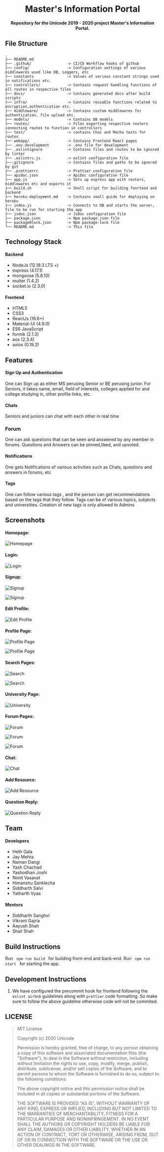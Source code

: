<h1 align="center">Master's Information Portal</h1>

<h4 align='center'> Repository for the Unicode 2019 - 2020 project Master's Information Portal.</h4>

## File Structure

```
.
├── README.md
├── .github/                -> CI/CD Workflow hooks of github
├── config/                 -> Configuration settings of various middlewares used like DB, Loggers, etc
├── constants               -> Values of various constant strings used in notifications etc.
├── controllers/            -> Contains request handling functions of all routes in respective files
├── docs/                   -> Contains generated docs after build scripts
├── infra/                  -> Contains reusable functions related to encryption,authentication etc.
├── middleware/             -> Contains custom middlewares for authentication, file upload etc.
├── models/                 -> Contains DB models
├── routes/                 -> Files exporting respective routers connecting routes to function in controllers
├── test/                   -> contains Chai and Mocha tests for routes
├── webapp/                 -> Contains Frontend React pages
├── .env.development        -> .env file for development
├── .eslintignore           -> Contains files and routes to be ignored by linter
├── .eslintrc.js            -> eslint configuration file
├──.gitignore               -> Contains files and paths to be ignored by git
├── .prettierrc             -> Prettier configuration file
├── apidoc.json             -> ApiDoc configuration file
├── app.js                  -> Sets up express app with routers, middlewares etc and exports it
├── build.sh                -> Shell script for building fonrtend and backend
├── heroku-deployment.md    -> Contains small guide for deploying on heroku
├── index.js                -> Connects to DB and starts the server, file to be run for starting the app
├── jsdoc.json              -> JsDoc configuration file
├── package.json            -> Npm package.json file
├── package0lock.json       -> Npm package-lock file
└── README.md               -> This file
```

## Technology Stack

#### Backend

- NodeJs                (12.18.3 LTS +)
- express               (4.17.1)
- mongoose              (5.8.10)
- multer                (1.4.2)
- socket.io             (2.3.0)


#### Frontend

- HTML5
- CSS3
- ReactJs                 (16.6+)
- Material-UI             (4.9.0)
- ES6 JavaScript
- formik                  (2.1.3)
- aos                     (2.3.4)
- axios                   (0.19.2)


## Features

#### Sign Up and Authentication

One can Sign up as either MS perusing Senior or BE perusing junior. For Seniors, it takes name, email, field of interests, colleges applied for and college studying in, other profile links, etc.

#### Chats

Seniors and juniors can chat with each other in real time

### Forum

One can ask questions that can be seen and answered by any member in forums. Questions and Answers can be pinned,liked, and upvoted.

#### Notifications

One gets Notifications of various activities such as Chats, questions and answers in forums, etc

#### Tags

One can follow various tags , and the person can get recommendations based on the tags that they follow. Tags can be of various topics, subjects and universities. Creation of new tags is only allowed to Admins


## Screenshots

#### Homepage:

![Homepage](/screenshots/home.png)


#### Login:

![Login](/screenshots/login.png)


#### Signup:

![Signup](/screenshots/signup1.png)

![Signup](/screenshots/signup2.png)


#### Edit Profile:

![Edit Profile](/screenshots/editProfile.png)


#### Profile Page:

![Profile Page](/screenshots/profile1.png)

![Profile Page](/screenshots/profile2.png)


#### Search Pages:

![Search](/screenshots/search1.png)

![Search](/screenshots/search2.png)


#### University Page:

![University](/screenshots/university.png)

#### Forum Pages:

![Forum](/screenshots/forum1.png)

![Forum](/screenshots/forum2.png)

![Forum](/screenshots/forum3.png)


#### Chat:

![Chat](/screenshots/chat.png)

#### Add Resource:

![Add Resource](/screenshots/resources.png)


#### Question Reply:

![Question Reply](/screenshots/reply.png)


## Team

#### Developers

<ul>
<li>Heth Gala</li>
<li>Jay Mehta</li>
<li>Naman Dangi</li>
<li>Yash Chachad</li>
<li>Yashodhan Joshi</li>
<li>Nimit Vasavat</li>
<li>Himanshu Sanklecha</li>
<li>Siddharth Salvi</li>
<li>Yatharth Vyas</li>
</ul>

#### Mentors

<ul>
<li>Siddharth Sanghvi</li>
<li>Vikrant Gajria</li>
<li>Aayush Shah</li>
<li>Shail Shah</li>
</ul>

## Build Instructions

Run <code> npm run build </code> for building front-end and back-end.
Run <code> npm run start </code> for starting the app.

## Development Instructions

1. We have configured the precommit hook for frontend following the `eslint airbnb` guidelines along with `prettier` code formatting. So make sure to follow the above guideline otherwise code will not be commited.


## LICENSE

> MIT License
>
> Copyright (c) 2020 Unicode
>
> Permission is hereby granted, free of charge, to any person obtaining a copy of this software and associated documentation files (the "Software"), to deal in the Software without restriction, including without limitation the rights to use, copy, modify, merge, publish, distribute, sublicense, and/or sell copies of the Software, and to permit persons to whom the Software is furnished to do so, subject to the following conditions:
>
> The above copyright notice and this permission notice shall be included in all copies or substantial portions of the Software.
>
> THE SOFTWARE IS PROVIDED "AS IS", WITHOUT WARRANTY OF ANY KIND, EXPRESS OR IMPLIED, INCLUDING BUT NOT LIMITED TO THE WARRANTIES OF MERCHANTABILITY, FITNESS FOR A PARTICULAR PURPOSE AND NONINFRINGEMENT. IN NO EVENT SHALL THE AUTHORS OR COPYRIGHT HOLDERS BE LIABLE FOR ANY CLAIM, DAMAGES OR OTHER LIABILITY, WHETHER IN AN ACTION OF CONTRACT, TORT OR OTHERWISE, ARISING FROM, OUT OF OR IN CONNECTION WITH THE SOFTWARE OR THE USE OR OTHER DEALINGS IN THE SOFTWARE.
